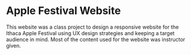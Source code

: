 # Apple Festival Website

This website was a class project to design a responsive website for the Ithaca Apple Festival using UX design strategies and keeping a target audience in mind. Most of the content used for the website was instructor given.
